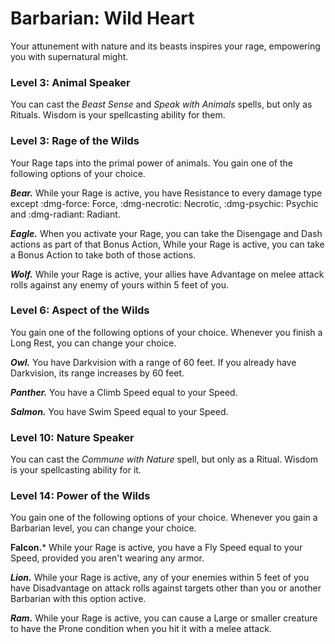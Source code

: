 # Barbarian: Wild Heart

Your attunement with nature and its beasts inspires your rage, empowering you with supernatural might.

### Level 3: Animal Speaker

You can cast the *Beast Sense* and *Speak with Animals* spells, but only as Rituals. Wisdom is your spellcasting ability for them.

### Level 3: Rage of the Wilds

Your Rage taps into the primal power of animals. You gain one of the following options of your choice.

***Bear.*** While your Rage is active, you have Resistance to every damage type except :dmg-force: Force, :dmg-necrotic: Necrotic, :dmg-psychic: Psychic and :dmg-radiant: Radiant.

***Eagle.*** When you activate your Rage, you can take the Disengage and Dash actions as part of that Bonus Action, While your Rage is active, you can take a Bonus Action to take both of those actions.

***Wolf.*** While your Rage is active, your allies have Advantage on melee attack rolls against any enemy of yours within 5 feet of you.

### Level 6: Aspect of the Wilds

You gain one of the following options of your choice. Whenever you finish a Long Rest, you can change your choice.

***Owl.*** You have Darkvision with a range of 60 feet. If you already have Darkvision, its range increases by 60 feet.

***Panther.*** You have a Climb Speed equal to your Speed.

***Salmon.*** You have Swim Speed equal to your Speed.

### Level 10: Nature Speaker 

You can cast the *Commune with Nature* spell, but only as a Ritual. Wisdom is your spellcasting ability for it.

### Level 14: Power of the Wilds  

You gain one of the following options of your choice. Whenever you gain a Barbarian level, you can change your choice.

**Falcon.*** While your Rage is active, you have a Fly Speed equal to your Speed, provided you aren't wearing any armor.

***Lion.*** While your Rage is active, any of your enemies within 5 feet of you have Disadvantage on attack rolls against targets other than you or another Barbarian with this option active.

***Ram.*** While your Rage is active, you can cause a Large or smaller creature to have the Prone condition when you hit it with a melee attack.
